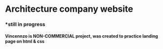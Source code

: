 # Architecture company website
### *still in progress
#### Vincennzo is NON-COMMERCIAL project, was created to practice landing page on html & css


